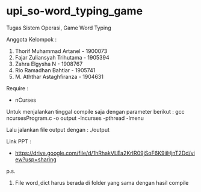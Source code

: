 # upi_so-word_typing_game
Tugas Sistem Operasi, Game Word Typing 

Anggota Kelompok :
1. Thorif Muhammad Artanel - 1900073
2. Fajar Zuliansyah Trihutama - 1905394
3. Zahra Elgysha N - 1908767
4. Rio Ramadhan Bahtiar - 1905741
5. M. Aththar Astaghfiranza - 1904631

Require :
- nCurses

Untuk menjalankan tinggal compile saja dengan parameter berikut :
gcc ncursesProgram.c -o output -lncurses -pthread -lmenu


Lalu jalankan file output dengan :
./output


Link PPT :
- https://drive.google.com/file/d/1hRhakVLEa2KrIR09jSoF6K9iiHjnT2Dd/view?usp=sharing


p.s.
1. File word_dict harus berada di folder yang sama dengan hasil compile
